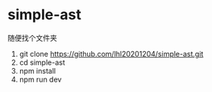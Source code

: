 # simple-ast
随便找个文件夹
1. git clone https://github.com/lhl20201204/simple-ast.git
2. cd simple-ast
3. npm install
4. npm run dev
